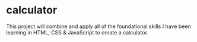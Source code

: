 # calculator

This project will combine and apply all of the foundational skills I have been learning in HTML, CSS & JavaScript to create a calculator.
